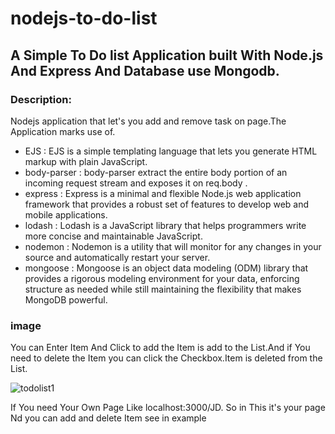 # nodejs-to-do-list

## A Simple To Do list Application built With Node.js And Express And Database use Mongodb.

### Description:

Nodejs application that let's you add and remove task on page.The Application marks use of.
 
  - EJS : EJS is a simple templating language that lets you generate HTML markup with plain JavaScript.
  - body-parser : body-parser extract the entire body portion of an incoming request stream and exposes it on req.body .
  - express : Express is a minimal and flexible Node.js web application framework that provides a robust set of features to develop web and mobile applications. 
  - lodash : Lodash is a JavaScript library that helps programmers write more concise and maintainable JavaScript.
  - nodemon : Nodemon is a utility that will monitor for any changes in your source and automatically restart your server.
  - mongoose : Mongoose is an object data modeling (ODM) library that provides a rigorous modeling environment for your data, enforcing structure as needed while still maintaining the flexibility that makes MongoDB powerful.
  

### image

   <p>You can Enter Item And Click to add the Item is add to the List.And if You need to delete the Item you can click the Checkbox.Item is deleted from the List.
     
   ![todolist1](https://user-images.githubusercontent.com/65818262/88512380-1b054c00-d004-11ea-99ce-c3df121030ec.JPG)
   
   <p>If You need Your Own Page Like localhost:3000/JD. So in This it's your page Nd you can add and delete Item see in example
 
    
 
   
    
